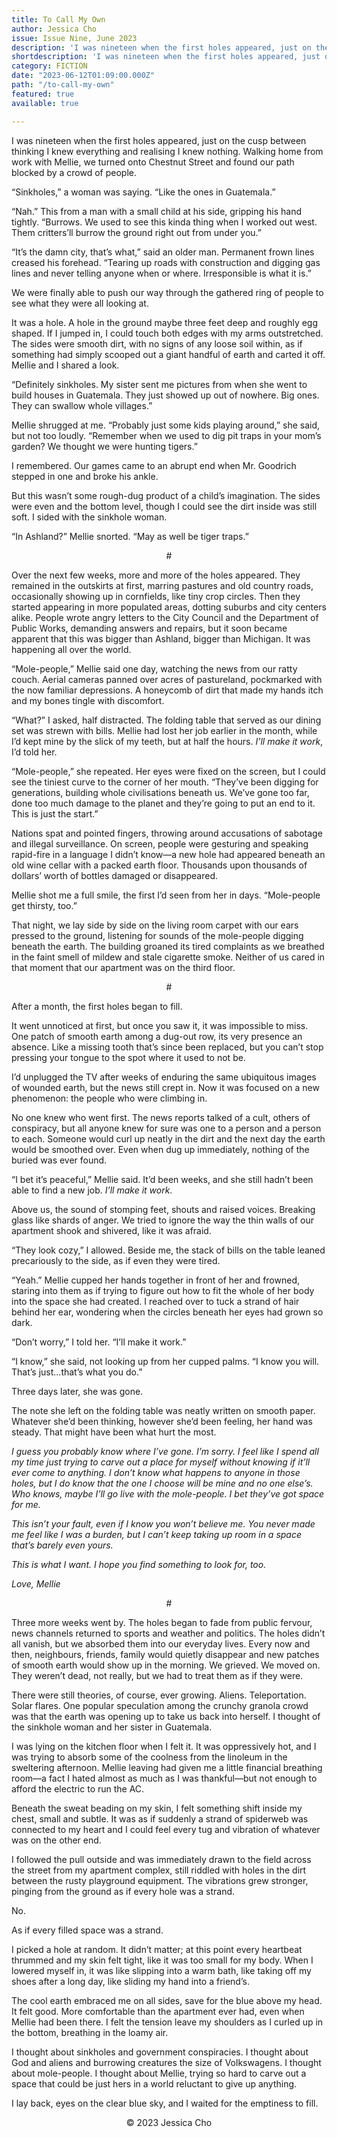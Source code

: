 ```yaml
---
title: To Call My Own
author: Jessica Cho
issue: Issue Nine, June 2023
description: 'I was nineteen when the first holes appeared, just on the cusp between thinking I knew everything and realising I knew nothing. Walking home from work with Mellie, we turned onto Chestnut Street and found our path blocked by a crowd of people. <p>“Sinkholes,” a woman was saying. “Like the ones in Guatemala.”</p> <p>“Nah.” This from a man with a small child at his side, gripping his hand tightly. “Burrows. We used to see this kinda thing when I worked out west. Them critters’ll burrow the ground right out from under you.”</p> <p>“It’s the damn city, that’s what,” said an older man. Permanent frown lines creased his forehead. “Tearing up roads with construction and digging gas lines and never telling anyone when or where. Irresponsible is what it is.”</p> <p>We were finally able to push our way through the gathered ring of people to see what they were all looking at.</p>' 
shortdescription: 'I was nineteen when the first holes appeared, just on the cusp between thinking I knew everything and realising I knew nothing. Walking home from work with Mellie, we turned onto Chestnut Street and found our path blocked by a crowd of people. <p>“Sinkholes,” a woman was saying. “Like the ones in Guatemala.”</p> <p>“Nah.” This from a man with a small child at his side, gripping his hand tightly. “Burrows. We used to see this kinda thing when I worked out west. Them critters’ll burrow the ground right out from under you.”</p> <p>“It’s the damn city, that’s what,” said an older man. Permanent frown lines creased his forehead. “Tearing up roads with construction and digging gas lines and never telling anyone when or where. Irresponsible is what it is.”</p> <p>We were finally able to push our way through the gathered ring of people to see what they were all looking at.</p>'
category: FICTION
date: "2023-06-12T01:09:00.000Z"
path: "/to-call-my-own"
featured: true
available: true

---
```


I was nineteen when the first holes appeared, just on the cusp between thinking I knew everything and realising I knew nothing. Walking home from work with Mellie, we turned onto Chestnut Street and found our path blocked by a crowd of people.

“Sinkholes,” a woman was saying. “Like the ones in Guatemala.”

“Nah.” This from a man with a small child at his side, gripping his hand tightly. “Burrows. We used to see this kinda thing when I worked out west. Them critters’ll burrow the ground right out from under you.”

“It’s the damn city, that’s what,” said an older man. Permanent frown lines creased his forehead. “Tearing up roads with construction and digging gas lines and never telling anyone when or where. Irresponsible is what it is.”

We were finally able to push our way through the gathered ring of people to see what they were all looking at.

It was a hole. A hole in the ground maybe three feet deep and roughly egg shaped. If I jumped in, I could touch both edges with my arms outstretched. The sides were smooth dirt, with no signs of any loose soil within, as if something had simply scooped out a giant handful of earth and carted it off. Mellie and I shared a look.

“Definitely sinkholes. My sister sent me pictures from when she went to build houses in Guatemala. They just showed up out of nowhere. Big ones. They can swallow whole villages.”

Mellie shrugged at me. “Probably just some kids playing around,” she said, but not too loudly. “Remember when we used to dig pit traps in your mom’s garden? We thought we were hunting tigers.”

I remembered. Our games came to an abrupt end when Mr. Goodrich stepped in one and broke his ankle.

But this wasn’t some rough-dug product of a child’s imagination. The sides were even and the bottom level, though I could see the dirt inside was still soft. I sided with the sinkhole woman.

“In Ashland?” Mellie snorted. “May as well be tiger traps.”

<p style="text-align: center;">#</p>

Over the next few weeks, more and more of the holes appeared. They remained in the outskirts at first, marring pastures and old country roads, occasionally showing up in cornfields, like tiny crop circles. Then they started appearing in more populated areas, dotting suburbs and city centers alike. People wrote angry letters to the City Council and the Department of Public Works, demanding answers and repairs, but it soon became apparent that this was bigger than Ashland, bigger than Michigan. It was happening all over the world.

“Mole-people,” Mellie said one day, watching the news from our ratty couch. Aerial cameras panned over acres of pastureland, pockmarked with the now familiar depressions. A honeycomb of dirt that made my hands itch and my bones tingle with discomfort.

“What?” I asked, half distracted. The folding table that served as our dining set was strewn with bills. Mellie had lost her job earlier in the month, while I’d kept mine by the slick of my teeth, but at half the hours. <em>I’ll make it work</em>, I’d told her.

“Mole-people,” she repeated. Her eyes were fixed on the screen, but I could see the tiniest curve to the corner of her mouth. “They’ve been digging for generations, building whole civilisations beneath us. We’ve gone too far, done too much damage to the planet and they’re going to put an end to it. This is just the start.”

Nations spat and pointed fingers, throwing around accusations of sabotage and illegal surveillance. On screen, people were gesturing and speaking rapid-fire in a language I didn’t know—a new hole had appeared beneath an old wine cellar with a packed earth floor. Thousands upon thousands of dollars’ worth of bottles damaged or disappeared.

Mellie shot me a full smile, the first I’d seen from her in days. “Mole-people get thirsty, too.”

That night, we lay side by side on the living room carpet with our ears pressed to the ground, listening for sounds of the mole-people digging beneath the earth. The building groaned its tired complaints as we breathed in the faint smell of mildew and stale cigarette smoke. Neither of us cared in that moment that our apartment was on the third floor.

<p style="text-align: center;">#</p>

After a month, the first holes began to fill.

It went unnoticed at first, but once you saw it, it was impossible to miss. One patch of smooth earth among a dug-out row, its very presence an absence. Like a missing tooth that’s since been replaced, but you can’t stop pressing your tongue to the spot where it used to not be.

I’d unplugged the TV after weeks of enduring the same ubiquitous images of wounded earth, but the news still crept in. Now it was focused on a new phenomenon: the people who were climbing in.

No one knew who went first. The news reports talked of a cult, others of conspiracy, but all anyone knew for sure was one to a person and a person to each. Someone would curl up neatly in the dirt and the next day the earth would be smoothed over. Even when dug up immediately, nothing of the buried was ever found.

“I bet it’s peaceful,” Mellie said. It’d been weeks, and she still hadn’t been able to find a new job. <em>I’ll make it work.</em>

Above us, the sound of stomping feet, shouts and raised voices. Breaking glass like shards of anger. We tried to ignore the way the thin walls of our apartment shook and shivered, like it was afraid.

“They look cozy,” I allowed. Beside me, the stack of bills on the table leaned precariously to the side, as if even they were tired.

“Yeah.” Mellie cupped her hands together in front of her and frowned, staring into them as if trying to figure out how to fit the whole of her body into the space she had created. I reached over to tuck a strand of hair behind her ear, wondering when the circles beneath her eyes had grown so dark.

“Don’t worry,” I told her. “I’ll make it work.”

“I know,” she said, not looking up from her cupped palms. “I know you will. That’s just...that’s what you do.”

Three days later, she was gone.

The note she left on the folding table was neatly written on smooth paper. Whatever she’d been thinking, however she’d been feeling, her hand was steady. That might have been what hurt the most.

<em>I guess you probably know where I’ve gone. I’m sorry. I feel like I spend all my time just trying to carve out a place for myself without knowing if it’ll ever come to anything. I don’t know what happens to anyone in those holes, but I do know that the one I choose will be mine and no one else’s. Who knows, maybe I’ll go live with the mole-people. I bet they’ve got space for me.</em>

<em>This isn’t your fault, even if I know you won’t believe me. You never made me feel like I was a burden, but I can’t keep taking up room in a space that’s barely even yours.</em>

<em>This is what I want. I hope you find something to look for, too.</em>

<em>Love, Mellie</em>

<p style="text-align: center;">#</p>

Three more weeks went by. The holes began to fade from public fervour, news channels returned to sports and weather and politics. The holes didn’t all vanish, but we absorbed them into our everyday lives. Every now and then, neighbours, friends, family would quietly disappear and new patches of smooth earth would show up in the morning. We grieved. We moved on. They weren’t dead, not really, but we had to treat them as if they were.

There were still theories, of course, ever growing. Aliens. Teleportation. Solar flares. One popular speculation among the crunchy granola crowd was that the earth was opening up to take us back into herself. I thought of the sinkhole woman and her sister in Guatemala.

I was lying on the kitchen floor when I felt it. It was oppressively hot, and I was trying to absorb some of the coolness from the linoleum in the sweltering afternoon. Mellie leaving had given me a little financial breathing room—a fact I hated almost as much as I was thankful—but not enough to afford the electric to run the AC.

Beneath the sweat beading on my skin, I felt something shift inside my chest, small and subtle. It was as if suddenly a strand of spiderweb was connected to my heart and I could feel every tug and vibration of whatever was on the other end.

I followed the pull outside and was immediately drawn to the field across the street from my apartment complex, still riddled with holes in the dirt between the rusty playground equipment. The vibrations grew stronger, pinging from the ground as if every hole was a strand.

No.

As if every filled space was a strand.

I picked a hole at random. It didn’t matter; at this point every heartbeat thrummed and my skin felt tight, like it was too small for my body. When I lowered myself in, it was like slipping into a warm bath, like taking off my shoes after a long day, like sliding my hand into a friend’s.

The cool earth embraced me on all sides, save for the blue above my head. It felt good. More comfortable than the apartment ever had, even when Mellie had been there. I felt the tension leave my shoulders as I curled up in the bottom, breathing in the loamy air.

I thought about sinkholes and government conspiracies. I thought about God and aliens and burrowing creatures the size of Volkswagens. I thought about mole-people. I thought about Mellie, trying so hard to carve out a space that could be just hers in a world reluctant to give up anything.

I lay back, eyes on the clear blue sky, and I waited for the emptiness to fill.


<p style="text-align: center;">© 2023 Jessica Cho</p>